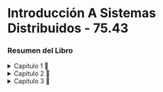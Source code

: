 # Introducción A Sistemas Distribuidos - 75.43

### Resumen del Libro

<details>
 <summary>  Capitulo 1 🍾 </summary> 
 
 </br>

*host* o *end systems*: dispositivos conectados a la red (lapotot, tablet, reloj, etc).

Estos ultimos conectados por una red de *communication links* y *packet switches*.

![image](https://user-images.githubusercontent.com/71232328/160488180-daf2192f-ce6a-45b4-ac0f-9b4b0ba07cc0.png)

Los *links*  transmiten de acuerda a una *transmission rate* medida en bits/segundo.

*Packet*: paquete de informacion a ser enviado a través de la red.

El *packet switch* toma el *packet* que viene de su *comunication link* de entrada y lo redirecciona a uno de salida. Un *packet switch* puede ser un *router* (en *network core*) o un *link-layer switch*(en *acces network*).

El camino recorrido por el *packet* es el *route* o *path*.

#### Analogia

*packets* = camiones.
*comunication links* = rutas.
*packet switches* = intersecciones.

*end systems* accedent a internet a traves de *Internet Service Providers (ISPs)*. Cada *ISP* es en si mismo una red aparte. Los *ISPs* o *lower tier ISPs* estan interconectados por *upper tier ISP* (fibra optica).

Las piezas que componen internet corren protocolos para controlar envio y recepcion de datos. El *Transmission Control Protocol (TCP)* y *Internet Protocol (IP)* son los mas importantes. 

*internet standards* son desarrollados por la *IETF*. Estos documentos son llamados *request for comments (RFCs* y definen los protocolos

El internet tambíen puede ser descripto como una infraestructura que provee servicios a aplicaciones (*distributed applications*). Corren en *end systems*.
Los *end systems* proveen interfaces para *sockets* que especifican como solicitar y enviar informacion a otro *end system*

#### Protocolo

![image](https://user-images.githubusercontent.com/71232328/160490600-228c2304-3668-4ec8-883f-a11a39c9c6a2.png)

</br>

Un protocolo define el formato y orden de los mensajes a intercambiar entre dos o mas entidades en comunicacion, al igual que las acciones a tomar luego de enviar/recibir los mensajes
Ambos que se esten comunicando deben estar utilizando el mismo protocolo


*end systems* son también conocidos como *hosts*. Estos ultimos se dividen en clientes y servidores. La mayoria de los servidores residen en *data centers*

*access network*: la red que conecta fisicamente un *host* al primer *router* en su camino a otro *end system*

El acceso a internet residencial mas comun es por *digital suscriber line (DSL)* (en general lo provee la compañia de telefono, el modem usa la linea telefonica en este caso) y por cable.

![image](https://user-images.githubusercontent.com/71232328/160491855-2dd767ac-9f61-494a-b1af-6c0cfa0d3f2b.png)


</br>

Existen estándares para DSL que definen multiples *transmission rates*.

Por otra parte, los cables de acceso a internet hacen uso del cable del proveedor de television.

</br>

![image](https://user-images.githubusercontent.com/71232328/160492070-cf203c45-c8c1-4129-936f-73eaa410c91a.png)


</br>

requiere modems especiales para cable, en general conectados a la PC por un puertp *ethernet*. En estos casos los *packets* llegan a todos. Los *channel* de subida y bajada son compartidos.


Más veloz que los ultimos dos pero menos común en *fiber to home (FTTH)*.

*LAN (local area network)* es usada para conectar un *end system* al primer *router (edge)*. En general se hace via *ethernet switch*.

![image](https://user-images.githubusercontent.com/71232328/160492621-8adc1fa6-4871-415c-a273-36bc2eca2d63.png)


</br>

Tambien es posbile tener una *wireless LAN* basada en IEEE (*WIFI*)

![image](https://user-images.githubusercontent.com/71232328/160492779-54c7125b-1417-4739-84e9-0909ae515057.png)

*Wide-Area Wirelles acces: 3g and LTE*, mayor alcance que el wifi.

Los bits se propagan a través de un medio físico: par trenzado, coaxial, fibra optica, espectro radial, etc. Puede ser un medio guiado o no. En el primer caso las ondas son guiadas a traves de un medio fisico (cable). En el caso de no ser guiado, las ondas se propagan por la atmosfera y espacio (*wireless LAN*). Un par trenzado conocido es el *Unshielded twisted pair (UTP)*. El cable coaxial puede ser usado como un medio compartido. La fibra optica traslada pulsos de luz, pero los dispositivos opticos son muy costosos. Canales de transmision radial sufren mayor interferencia y tienen tres categorias: distancia corta, locales y largo alcance (kilometros). Canales de transmision satelital transmiten/reciben microondas en bandas de frecuencia determinadas, los satelites pueden ser geoestacionarios u orbitar más cerca de la tierra.

#### Core

*end systems* intercambian mensajes. Estos mensajes se dividen en *packets* para ser enviados. Cada *packet* viaja a través de *communication links* y *packet switches (routers or link-layer switches)*. Se transmite al *rate* del *communication link*. Entonces si el *rate* es R y el largo del *link* es L, el tiempo de transmisión es `L/R segundos`.

Los *packet switches* usan *store-and-forward transmission*. Debe recibir el *packet* entero antes de empezar a transmitirlo.

![image](https://user-images.githubusercontent.com/71232328/160494400-f1327cb7-36ba-471f-8a29-270b3957f523.png)

Por cada *link* que tiene el *packet switch*, va a tener un *output buffer* o *output queue* donde guarda *packets* que está a punto de enviar. Puede ocurrir que llegue un *packet* y deba esperar en el *output buffer* a que termine otro: *queuing delay*. Este delay depende de que tan congestionada esté la red.


![image](https://user-images.githubusercontent.com/71232328/160518735-493aef40-248d-4d2a-9d3c-3bcb698e71a6.png)

Si el *packet* llega y la cola está llena entonces ocurre una *packet loss*. O el que llega es dropeado o uno que ya está en la cola.

¿Cómo determina el *router* a donde enviar el *packet*?

Cada sistema tiene su direccion IP. En el header del *packet* va a figurar la ip de destino. Cada *router* examina esta porcion y se basa en una *forwarding table* para direccionar el *packet*. La tabla está creada en base a un *routing protocol*, por ejemplo el del camino más corto para determinar el próximo *router*.

También puede moverse data de otra manera que no es *packet switching*, sino *circuit switching*. En estos casos el *path* entre *end systems* se encuentra reservado por el tiempo que dure la comunicación, no ocurre esto en el caso previamente visto. Cuando dos *host* se quieren comunicar se establece una *end-to-end connection*, reservando el circuito que los une. Limita la cantidad de conexiones en simultaneo que se pueden tener.

En el caso de *packet switching* no se garantiza la llegada a destino del mismo, si que se dará el mayor esfuerzo.

Un circuito es implementado con una *frequency-division multiplexing (FDM)* o con una *time-division multiplexing (TDM)*. En la primera se le dedica una frecuencia a cada conexion. En el caso de *TDM* se le otorga a cada conexion una cantidad fija de tiempo.

![image](https://user-images.githubusercontent.com/71232328/160519904-75316e99-12f6-4652-b128-7928d8b5e7ab.png)

Circuitos dedicados tienen periodos silenciosos en los que se desperdician.

*Packet switching* es superior en eficiencia. Mientras que *circuit switching* reserva en el *link* desconociendo la demanda (desperdiciando espacio), *packet switching* reserva el *link* en base a la demanda.


Para conectar *ISPs* se hace una red de redes. El *access ISP* es *customer*, mientras que el *global transit ISP* es un proveedor.
Cada *access ISP* paga al *regional ISP* al que se conecta, quien a su vez paga al *tier-1 ISP* al cual se conecta. Este ultimo no paga a nadie ya que no se conecta a nadie.

Admemás en la red hay *PoP* (grupo de *routers* en la red del proveedor donde *customer ISPs* se pueden conectar a un *provider ISP*.
Para reducir costos, *customer ISPs* que sean vecinos pueden unirse (*peer*) siendo beneficioso para ambos. También existen *Internet Exchange Points (IXP)* donde multiples *ISPs* pueden unirse (*peer*).
Finalmente tenemos en la ultima capa los *content-provider netwroks*, por ejemplo google.

![image](https://user-images.githubusercontent.com/71232328/160521215-521f2157-3565-4bee-88c0-ef64db322dae.png)



*processing delay*: tiempo requerido para examinar el *packet* y ver a qué *link* dirigirlo.

*queuing delay*: tiempo que espera en la cola a ser transferido **(???????????? no era cuando recibia)**. Depende de la congestion.

*transmission delay*: `L/R`, siendo L el largo del *packet* y R la tasa de transimsion. Tiempo requerido en transmitir todos los bits por el *link*. No tiene nada que ver con la distancia entre *routers*.

*propagation delay*: una vez en el *link*, los bits deben llegar al proximo router. Depende de la distancia entre *routers* y el material. `d/s` siendo d la distancia y s la velocidad de propagación del *link*.

![image](https://user-images.githubusercontent.com/71232328/160522042-38efadca-e33d-4f32-99be-823be10f9dcd.png)

Sumados generan un *total nodal delay*

Si R es la tasa de transmision en bits/sec, **a** es la tasa de arribo de *packets*, L el largo de los packets entonces la tasa de arribo de bits es `L * a`. `L*a/R` es la intensidad del tráfico. Si `L*a/R > 1` entonces aumentará el *queuing delay*

![image](https://user-images.githubusercontent.com/71232328/160522582-09cc2afa-dc2b-4597-b1cd-4fff2c8ff5c5.png)

Una cola tiene capacidad finita. Si una *packet* llega a un *router* con la cola llena, va a ser un *drop*. En resumen, ese *packet* se pierde.

El delay entre *end systems* con N-1 *routers* entre ellos es `dend-end = N(dproc+dtrans+dprop+dqueuing)`.

*end-to-end throughput*: el instantaneo es la tasa en bits/sec a la que un host recibe un mensaje. Si envio de servidor a cliente: si la tasa de recepcion es más rapida que la de transmision entonces no va a poder transmitirlos igual de rápido que los recibe. En este caso Rc<Rs y el *end-to-end throughput* es Rc. Idealmente Rc>Rs y el *end-to-end throughput* es Rs.

![image](https://user-images.githubusercontent.com/71232328/160523899-188591c9-c409-4030-8e76-1d3522770391.png)

### Protocol Layering

cada protocolo se corresponde con una capa.

Protocolos de la capa de aplicacion siempre estan implementadas en software. La capa fisica y de linkeo son las encargadas de manejar la comunicacion en un link (en general Ethernet o WIFI asociadas con un *link*). La cpa de red es un mix entre fisica y hardware

![image](https://user-images.githubusercontent.com/71232328/160524387-999652a6-db64-4d99-9ed4-cc0fc7e4193f.png)

#### Capa de aplicaciones

donde residen las aplicaciones de red y sus protocolos como HTTP, SMTP, FTP, DNS. Se distribuye sobre muchos *end systems*. La aplicacion en uno intercambiendo *packets* con la aplicación en otro *host* siguiendo un protocolo. En esta capa la data son mensajes.

#### Capa de transporte

transporta los mensajes de la capa de aplicacion entre *end points*. Protocolos: TCP y UDP

#### Capa de red

Mueve los *packets* de la capa de red llamados *datagrams* de un *host* a otro. Protocolo IP, que define los campos en el *datagram*. También hay *routing protocols* para determinar las rutas que toman los *datagrams*.

#### Capa de linkeo

Para mover un *packet* entre un nodo y tro (*host* o *router*), la capa de red acude a la capa de linkeo. Aquí se pasa el *datagram* a la capa de linkeo, que lo lleva al proximo nodo, donde vuelve a la capa de red. Como ejemplo son Ethernet, Wifi. Un *datagram* puede ser manejado por distintos protocolos en la capa de linkeo.

#### Capa de física

Su trabajo es mover bits entre un nodo y el siguiente. Los protocolos dependen del medio (fibra, par trenzado, etc). Ethernet tiene varias protocolos en esta capa: una para par trenzado, otro para coaxial, fibnra, etc.

![image](https://user-images.githubusercontent.com/71232328/160525485-3d8082b6-c118-4180-8700-5750eb3e8fae.png)

Notar que routers y switches de la capa de linkeo no implementan todas las capas. En cada capa un *packet* tiene dos campos: *header* y *payload*. El ultimo es un *packet* de la capa anterior y *header* sirve para que la capa actual actue. A esto se llama encapsulacion.

### OSI

Otra forma de ver los protocolos distinta al *stack*.

![image](https://user-images.githubusercontent.com/71232328/160525375-169cb37b-6664-40fa-9a2a-4b125961864e.png)

Malware (?)



</details>


<details>
 
<summary> Capitulo 2 🍾</summary>
 
</br>
 
Al desarrollar una aplicación, hay que escribir software de tal manera que pueda correr en multiples sistemas (no es necesario en *routers* o *link-layer switches*, estos no funcionan en la capa de aplicación). La arquitectura de la aplicación está diseñada por el desarrollador, a diferencia de la arquitectura de la red. Esta puede ser cliente-servidor o *peer-to-peer*.

En la arquitectura cliente-servidor , siempre hay un *host* llamado servidor que recibe peticiones de otros *host* llamados clientes. En esta arquitectura los clientes no se comunican directamente entre si. El servidor tiene una dirección IP fija. Para aplicaciones con muchos clientes, se tiene un *data center* con varios *host* creando un servidor virtual grande.
 
En la arquitectura P2P no hay servidores dedicados, se basa en la comunicacion entre usuarios (ej: Torrent). Esta arquitectura es auto escalable.
 
### Comunicacion
 
Los que se comunican no son los programas, sino los procesos en diferentes (o el mismo) *end systes*. Lo hacen mediante mensajes. En general en una comunicacion, uno es el cliente y el otro el servidor. El que inicia la conexion es el cliente, el que espera a ser conectado, el servidor. Los mensajes se envian y reciben a través de una interfaz de software llamada *socket*. El *socket* es la interfaz entre la capa de aplicacion y la de transporte. También llamada *application programming interface (API)* entre la aplicacion y la red.
 
Para identificar al proceso que recibe mensajes debe tenerse la direccion del host (IP) y un algo que identifique al proceso receptor en el host de destino. Al host lo define la dirección IP (32 bits). Para identificar al proceso, su utiliza el número de puerto.
 
La aplicacion envia mensajes por el socket, la capa de transporte debe llevarlos al socket de destino. Un protocolo de la capa de transporte puede ofrecer varios servicios:

* *Reliable Data Transfer*: asegura que no habrá pérdida de paquetes. Si no lo asegura, esto puede ser tolerable para ciertas aplicaciones (*loss-tolerant applications*) pero no para otras como son las aplicaciones multimedia
* *Throughput*: asegura una tasa mínima de **r** bits/sec. Las aplicaciones que requieren una tasa especifica son *bandwidth-sensitive applications*. Las que no so *elastic applications*.
* *Timing*: un tiempo máximo de arribo del paquete desde que sale hasta que llega al socket receptor (delay).
* *Security*: puede proveer mas de un servicio de seguridad. Puede encriptar los datos al salir y desencriptarlos al llegar.
 
### Servicios de transporte provistos por internet
 
Las redes TCP/IP tienen 2 protocolos de transporte: UDP y TCP.
 
Servicios de TCP:

* *Connection-oriented servide*: cliente y servidor intercambian informacion antes de que empiezen a fluir los mensajes de la aplicacion (*handshake*). Luego de esto se dice que existe la conexion TCP. Pueden enviarse mensajes al mismo tiempo. Una vez finalizada, debe destruirse la conexion.
* *Reliable data transfer*: se va a enviar toda la data sin errores y en orden.
* *congestion-control mechanism*
 
*TCP-enhanced-with-SSL (Secure Sockets Layer)* agrega seguridad (encripta, autenticacion de *end point*, etc).
 
Servicios de UDP:
 
* *connectionless*: no hay *handshake*
* *unreliable data transfer*: no garantiza que llege el mensaje. Pueden llegar en desorden
* No tiene mecanismo de control de congestion
* El lado que envia, puede hacerlo al *rate* que quiera.
 
En ambos casos, no se proveen servicios para *throughput* y *timing*.
 
### Protocolos de capa de aplicación
 
Definen como los procesos de aplicaciones se envian mensajes entre ellas:
* tipo (request o respuesta)
* Sintaxis (campos)
* Semantica (qué contienen los campos)
* Reglas para cuándo enviar y recibir mensajes

## Web y HTTP
 
*HyperText Transfer Protocol (HTTP)* se implementa en el cliente y en el servidor. Web browsers implementan el lado del cliente y Web Servers el lado del servidor. HTTP usa TCP como protocolo de transporte.
 
![image](https://user-images.githubusercontent.com/71232328/160632290-47bcc71e-05ac-40d4-b088-564287af5e29.png)

El servidor no guarda informacion del cliente, por lo que se dice que HTTP es *stateless protocol*.
 
### Tipos de conexiones
 
Cuando hay interacciones cliente-servidor debe definirse si las request/respuesta van en la misma conexion TCP (*persistent connections*) o en distintas (*non-persistent connections*). Por default HTTP usa *persistent connections*. En *non-persistent connections* puede ocurrir cierto paralelismo.

*Round-trip-time (RTT)*: tiempo que le toma a un paquete viajar desde el cliente al servidor y volver. Incluye delay de propagacion, delay de cola y de procesamiento.
 
![image](https://user-images.githubusercontent.com/71232328/160634079-c4d20bf4-45b9-46e4-9f0a-c5f635d36eb8.png)
 
Se observa que cada conexion tiene un delay de 2 RTT, gran contra en *non-persistent connections*.
 
## Formato del mensjae HTTP
 
Hay dos tipos de mensaje: request y respuesta
 
* Request: primer linea es la *request line*, tiene 3 campos: metodo (GET, POST, HEAD, PUT, DELETE), URL y version de HTTP. Las lineas que siguen son *header lines*. La de Host especifica el host donde reside el objeto, en connection va el tipo de conexion, en *user-agent* va el browser y en *accept-language* va el lenguaje que prefiere el usuario (varios headers mas como este)
 
 ![image](https://user-images.githubusercontent.com/71232328/160635494-45571e96-5f4a-4a81-9fa3-ad910fec6afd.png)

El campo *entity* va lleno cuando se usa el método POST enviando info. También puede ir en la URL con un método GET. El HEAD se utiliza para debugging. PUT es para subir objetos a servidores web
 
* Respuesta: tiene una *status line* (3 campos: version del protocolo, codigo de status y el mensaje de status), seis *header lines* y un *entity body* (contiene lo que se pidió en el request). Las *header lines*: *date* tiene hora y dia en que el servidor envia data, *Server* indica que servidor generó el mensaje, *Last modified* indica el momento de creacion o última modificacion del objeto, *Content-Lenght* indica el largo del *body* y *Content-type* el tipo del body (HTML por ej). El status code puede ser varios: 200 es OK, 301 es que el objecto fue removido, 400 es bad request, 404 no encontrado, etc. Visitar https://http.cat/.
 
 ![image](https://user-images.githubusercontent.com/71232328/160636893-f80a5076-f769-44e2-9875-012d6659b7b6.png)
 
 ### Interacción Usuario-Servidor
 
##### Cookies
 
HTTP es *sateless* pero usa cookies para trackear a los usuarios. Esta tecnologia tiene 4 componentes:
 
* Cookie Header line en respuesta de HTTP (Set-Cookie: <identificador>)
* Cookie Header line en request de HTTP (Cookie: <identificador>)
* archivo cookie guardado en el *end system* y manejado por el browser
* base de datos en la pagina de internet.
 
 ![image](https://user-images.githubusercontent.com/71232328/160638156-1558a839-3a47-47ca-92df-29930aaef2c7.png)

 
 ##### Web Caching
 
 El cache de la web (*proxy server*) guarda copias de objetos recientemente *requested*. Antes de establecer TCP con servidor, se establece con el *Web Cache* y se ve si tiene el objeto deseado. si lo tiene, se envia en una respuesta HTTP. Sino, la *Web Cache* establece una conexion TCP con el servidor, envia una request y al recibir una respuesta la envia al usuario, previamente almacenando una copia.

![image](https://user-images.githubusercontent.com/71232328/160639015-5b6e00be-4d9d-43b2-88e4-59e4e807aeec.png)
 
 El *Web cache* hace la conexion más rapida y reduce el trafico hacia el servidor. *Content Distribution Networks (CDNs)*. Una compañia CDN instala caches a lo largo de todo internet.
Aparece un problema, el objecto en la cache puede estar desactualizado. Aparece el GET condicional, que agrega campo *If-Modified-Since*. El cache envia al server un request con este campo, indicando al servidor que envie un nuevo objecto si la fecha en que fue modificado es distinta a la del request de la cache (304 not modified status code)
 
 ![image](https://user-images.githubusercontent.com/71232328/160639460-651fe762-7f7a-4664-93d1-b25894394221.png)

## Mail en Internet
 
3 componentes:
* *User agents*: permite a los usuarios leer, responder, enviar, guardar y escribir mensajes (Outlook)
* *mail servers*: Aqui se envian los mensajes, donde son colocados en una cola de salida. Cuando un usuario quiere leer, el agente lo recupera de este servidor. Aqui estan las *mailbox*.
* *Simple Mail Transfer Protocol (SMTP)*
 
![image](https://user-images.githubusercontent.com/71232328/160641013-5ab15568-4fc0-4502-be9c-1893ca8a87f6.png)

 Si un servidor no puede enviar un mensaje, lo guarda en una cola de mensajes y lo intenta un tiempo despues.
 
SMTP es el principal protocolo de la capa de aplicaciones para mails. Usa *reliable data transfer* de TCP. Tiene un lado cliente (envia) y otro servidor(mail server). Ambos lados residen en todos los *mail servers*. SMTP restringe a ASCII de  7 bits.

![image](https://user-images.githubusercontent.com/71232328/160644403-b1b54b24-6979-48d4-816b-91c74f01f175.png)

SMTP tiene *handshake* donde se indica las direcciones de email de ambos.
Comandos del cliente: HELO, MAIL FROM, RCPT TO, DATA, QUIT, CRLF.CRLF (linea vacia). *telnet* sirve para establecer conexion TCP entre localhost y *mail server*.
 
En comparación, HTTP es un *pull protocol*, alguien sube data a la web para que varios *pulleen* del server cuando quieran. Por el contrario, SMTP es mas bién *push protocol*, donde el que envia el mensaje lo *pushea* al *mail server* del receptor. Otra es que SMTP restringe a ASCIIs de 7 bits, HTTP no. HTTP encapsula cada objeto en su mensaje de respuesta, SMTP envia todos en un mensaje.

En el header de SMTP van a aparecer: FROM, TO, SUBJECT. SMTP es un *push protocol*, entonces cómo obtiene el receptor sus mails del servidor? hay varios protocolos para esto: *Post Office Protocol version 3(POP3)*, *Internet Mail Acces Protocol (IMAP)* y HTTP:

* POP3: una vez establecida la conexion TCP tiene 3 fases. En *authorization*, envia contraseña y usuario (user <uuario> pass <contraseña>). En *transaction*, recupera el mensaje y otros comandos (list, retr, dele, quit). En *update*, termina la sesión POP3 y el servidor elimina los mails marcados para este fin. Posibles respuestas del servidor a todos los comandos: OK, ERR. POP3 no guarda información entre sesiones.
* IMAP: POP3 no permite al usuario crear carpetas remotas y asignarle mensajes. IMAP asocia cada mensaje con una carpeta (INBOX cuando llega el mensaje, luego puede moverse a otra). IMAP mantiene informacion del usaurio entre sesiones. También permite obtener porciones de mensajes (solo el header por ej).
* HTTP: Hotmail, donde el *user agent* es un web browser. Se usa para enviar y recibir a los servidores un mensaje HTTP.
 
## DNS: Directory Service
 
Para identificar un *host* se usan *hostnames*, pero estos nombres no permiten conocer su locacion en el internet. Entonces se los identifica con las direcciones IP (4 bytes), separados por "." donde cada byte en decimal va de 0 a 255. Es jerárquica. El DNS traduce de *hostname* a IP. DNS es una base de datos distribuida implementada en una jerarquoia de servidores DNS y un protocolo de la capa de aplicacion que permite a los *hosts* realizar consultas a la base de datos. DNS corre sobre UDP.DNS es usada por otro protocolos como HTTP y SMTP. La maquina del usuario hace de cliente. Luego de obtener la IP, el browser inicia la conexion TCP. DNS agrega delay.
Servicios que provee DNS:
 
* *Host aliasing*: mas de un nombre o alias. El mas completo es el canonico
* *mail server aliasing*: por ej yahoo.com
* *load distribution*: permite asociar varias IPs a un nombre canónico para distribuir la carga en varios servidores que repliquen lo mismo

No conviene un servidor DNS centralizado:
 * Falla y se cae todo
 * Volumen de tráfico
 * Distancia al servidor centralizado
 * Mantenimiento, actualizando constantemente para un host nuevo
 
Entonces se usa una base de datos descentralizada y jerárquica:
 * servidores DNS raiz: dan IP de los TLD DNS servers
 * *top-level domain (TLD) DNS servers*: devuelven IP de los *authorative DNS servers*
 * *authoritative DNS servers*: mapea el nombre de los hosts a su IP.
 
![image](https://user-images.githubusercontent.com/71232328/160653358-023c279d-bd3f-4376-8e43-265c05137b90.png)

 El cliente contacta a un servidor raiz, que devuelve direcciones IP para serividores TLD con cierto dominio (com). El cliente luego contacta uno de estos, que devuelve direccion IP de un servidor *authorative* para cierta direccion (amazon.com). finalmente el cliente contacta un servidor *authorative* de la pagina (amazon.com) que devuelve la IP del host requerido (www. amazon. com). 
 
 Además, cada ISP tien un servidor DNS local. Actúa como un proxy y forwardea la consulta a un servidor raiz.
 
 ![image](https://user-images.githubusercontent.com/71232328/160654734-f7f1413a-8d7a-4f8e-bed7-735d4c79a665.png)

 Las *querys* son recursivas e iterativas. Recursivas por piden que se obtenga el mapeo en su nombre, iterativas porque responden inmediatamente. *querys* de DNS pueden ser recursivas o iterativas.
 
 ![image](https://user-images.githubusercontent.com/71232328/160655196-18c555d5-a09d-4e82-8355-98b000ddccc0.png)

 
 #### DNS Caching
 
 Para mejorar el delay del sistema DNS y disminuir los mensajes DNS. Se *cachea* el par *hostname*/IP. Esta tarea la realiza el servidor local DNS
 
 #### Mensjaes DNS
 
 Los servidores DNS almacenan *resource records (RRs)*. Cada respuesta DNS lleva uno o mas de estos: (Name, Value, Type, TTL).
 
 * TTL: *time to live*, cuando borrarlo de la cache.
 * Tipo: si es A, name es hostname y value es IP. Si es NS, name es domain y value es hostname de *authorative DNS server*. Si es CNAME, value es el *hostname* canonico y name el alias. Si es MX, vale es nombre canonico del servidor de mail con alias en name
 
 Formato del mensaje:
 
 ![image](https://user-images.githubusercontent.com/71232328/160656495-d382134f-d730-4af3-bb31-9714f60c48a8.png)

 * Primeros 12 bytes son el header
 * Question: información acerca de la *query* realizada. name, type.
 * Answer: contiene RRs. Cada uno con Type, value y TTL
 * Authority Section: tiene RRs de *authorative servers*
 * Additional section: otros RRs que sirven de ayuda
 
 #### Poner RRs en una base de datos
 
 Se registra el dominio en una empresa *registrar* que lo pone en la base de datos DNS. Se registran en los TLD un tipo NS y otra A. Suponiendo se pasan 2 hostnames y dos IPs. También podria ser MX para un mail.
 
 ## Peer-to-Peer File Distribution
 
 
 ![image](https://user-images.githubusercontent.com/71232328/160658320-70011a61-7c83-45cd-8deb-a4f5fca36604.png)
 
 Cada *peer* puede redistribuir una parte de un archivo grande. El tiempo de distribuicion es el tiempo que le lleva al archivo llegar a todos. En una cliente servidor va a ser el que le lleve al cliente con la menor tasa de descarga o lo que le lleve al servidor si tiene menor tasa de envio. Sube linealmente con la cantidad de clientes. En P2P, es mas complicado de calcular. Primero el servidor debe enviar aunque sea 1 vez todos los bits del archivo. La tasa de subida es la del servidor mas la de los peers

 ![image](https://user-images.githubusercontent.com/71232328/160659048-1ec3206f-f611-43bf-80c5-f773ce7d8b6c.png)

 #### BitTorrent
 
 Todos los *peers* participando de la distribucion de un archivo son el *torrent*. El tamaño estandar de las porciones a distribuir es 256kb. Una vez que un *peer* obtiene todo el archivo puede irse o quedarse en el torrent ayudando a la subida del archivo
 
 ![image](https://user-images.githubusercontent.com/71232328/160659398-eb886069-994b-4a1b-a4b7-151d62fc72b6.png)
Cada torrent tiene un nodo llamado *tracker*. Cuando un *peer* se suma al *torrent*, se registra con el *tracker*, informando periodicamente si sigue en el torrent o no. Al sumarse a un torrent, se le envian los IPs de los *peers* (no todos) al recien llegado. Se intentan generar conexiones TCP con todos. De estos *peers* es de quien se obtienen las porciones del archivo. Primero va a pedir de los que no tiene, los que menos se repitan entre los vecinos (*rarest first*). Para enviar porciones de archivo, se prioriza a los que esten suministrando data a la tasa más alta. Se elige a los 4 *peers* (*Unchoked*) que mas rapido esten suministrando data y se les envia. Esto se calcula cada 10 segundos. Además cada 30 segundos se elige un *peer* al azar (*optmistically unchoked*).
 
 Otra aplicacion de P2P es *Distributed Hash Table (DHT)*. Es una base de datos distribuida entre los *peers*
 
 ## Streaming de video y distribucion de contenido
 
 Cuanto más alto el bitrate, mejor la calidad del video. 4K precisa aprox 10Mbps. Se crean varias compresiones y se envian a distintas tasas. El usuario elige cual ver en base a su ancho de banda.
 
 En HTTP streaming el video se guarda en un servidor HTTP. En el lado del cliente, una vez que se pasa un umbral en el buffer de recepcion se empieza a reproducir el video. La contra es que todos los clientes reciben los mismo auqnue tengan distinto ancho de banda. Surge el *Dynamic Adaptive Streamig over HTTP (DASH)*, el video se *encodea* en distintas versiones cada una con un bitrate distinto (distinta calidad. El cliente solicita porciones del video dinamicamente (cuando el ancho de banda es alto solicita mejor calidad y viceversa). Cada version del video se guarda en el server HTTP con una URL distinta. En el server HTTP hay un *manifest file* con las URL a estas versiones.
 
 #### Content Distribution Network (CDN)
 
 Casi todas las plataformas de streaming usan CDN. Servidores repartidos geograficamente que almacenan copias multimedia. CDN puede ser privado (Google) o *third-party*.
 Politicas de ubicacion:
 * *Enter Deep*: colocar servidores en access ISPs. Se está mas cerca de los *end systems*. Muy distribuido, mas dificil de mantener.
 * *Bring Home*: servidores en menos lugares (por ej IXPs). Mas fácil de mantener a expensas de un mayor delay
 
 Cuando se hace una request de un video, CDN la intercepta y determina el servidor CDN más conveniente y redirecciona la request. La intersepcion se logra haciendo uso de la DNS. 
 
 ![image](https://user-images.githubusercontent.com/71232328/160663016-832a77c1-3f8f-4cd8-8cce-34fc2fed32a7.png)
 
 Como determinar el cluster de CDN más conveniente? *cluster selection strategy*:
 
 * Más cercano geograficamente
 * *real time measurements*: toman medidas del delay para determinar el más cercano en cuanto a tiempo y no distancia

 También es posible el caso de P2P streaming, muy similar a lo comentado en la seccion de P2P
 
 ## Socket Programming
 
 2 tipos de aplicaciones de red: una opera bajo un especifico protocolo estandar (RFC) y otro que no, donde el porotocolo de la capa de aplicacion es determinado por el equipo de desarrollo. Debe definirse si usar TCP o UDP.
 
 
 En UDP, el paquete tiene direccion de destino (IP). Tambien se debe indiar el puerto para identificar al proceso en el host de destino.
 
 ![image](https://user-images.githubusercontent.com/71232328/160672250-bfa8c588-2b0e-46c9-be6c-68705ab7af78.png)

### Aplicacion UDP
 
Del lado del cliente
 
```python
# traigo el modulo socket
from socket import * 
 
# defino nombre de host (IP o hostname) y puerto 
serverName = ’hostname’
serverPort = 12000
 
# Crea socket
# AF_INET : IPv4, SOCK_DGRAM: UDP
clientSocket = socket(AF_INET, SOCK_DGRAM)
 
# Mensaje a enviar, capturo lo que tipee el usuario
message = raw_input(’Input lowercase sentence:’)
 
# Envio el mensaje, previamente transformandolo de string a byte
clientSocket.sendto(message.encode(),(serverName, serverPort))
 
# Recibo respuesta del servidor
modifiedMessage, serverAddress = clientSocket.recvfrom(2048)

print(modifiedMessage.decode())
 
# Cierro el socket
clientSocket.close()
 
```
 
Del lado del Servidor

```python
 
from socket import *

serverPort = 12000

serverSocket = socket(AF_INET, SOCK_DGRAM)

# Asigna el puerto al socket
serverSocket.bind((’’, serverPort))
 
print(”The server is ready to receive”)
while True:
 # Recibo del  cliente
 message, clientAddress = serverSocket.recvfrom(2048)
 # Convierte mensaje a string, pasa a uppercase
 modifiedMessage = message.decode().upper()
 # Envia el string encodeandolo previamente
 serverSocket.sendto(modifiedMessage.encode(), clientAddress)

```
 
### Aplicacion TCP
 
A diferencia de UDP, una vez establecida la conexion, no hace falta aclarar la direccion IP de destino en cada paquete.
 
 ![image](https://user-images.githubusercontent.com/71232328/160673843-36d457db-5f88-4bb7-9399-0b66e88f0e80.png)

Lado del cliente


```python

 from socket import *
serverName = ’servername’
serverPort = 12000

# SOCK_STREAM: TCP
clientSocket = socket(AF_INET, SOCK_STREAM)

# Establece conexion TCP. El handshake ocurre aca
clientSocket.connect((serverName, serverPort))
sentence = raw_input(’Input lowercase sentence:’)

# Notar no se aclara la dirección IP destino
clientSocket.send(sentence.encode())
modifiedSentence = clientSocket.recv(1024)
print(’From Server: ’, modifiedSentence.decode())

# Genera un mensaje TCP al TCP en el servidor
clientSocket.close()


```

![image](https://user-images.githubusercontent.com/71232328/160674039-75f416c6-83ae-47bb-a07b-f5cad85da805.png)


Del lado del servidor


```python

from socket import *
serverPort = 12000
serverSocket = socket(AF_INET, SOCK_STREAM)

# Es el socket de bienvenida
serverSocket.bind((’’, serverPort))

# Esperamos a que un socket cliente "toque la puerta".
 
serverSocket.listen(1)
print(’The server is ready to receive’)
while True:
 
 # Cuando un cliente "toca la puerta" se invoca accept(), que crea un nuevo
 # socket en el servidor dedicado a ese cliente en particular
 connectionSocket, addr = serverSocket.accept()
 sentence = connectionSocket.recv(1024).decode()
 capitalizedSentence = sentence.upper()
 connectionSocket.send(capitalizedSentence.encode())
 
 # Cerramos el socket dedicado al cliente, pero el de bienvenida
 # sigue abierto, por lo que pueden conectarse nuevos clientes
 connectionSocket.close()

```

 
</details>

<details>
 
 <summary> Capitulo 3 🍾 </summary> </br>
 
Capa de transporte reside entre la de aplicación y la de red. Se encarga de proveer servicios de comunicacion a los procesos de aplicación corriendo en diferentes *hosts*.

En su relacion con la capa de red, se encarga de la comunicacion entre dos procesos de la capa de aplicacion corriendo en dos *end systems* distintos.

## Introducción y servicios de la capa de transporte

La capa de transporte provee **comunicacion lógica** entre dos procesos corriendo en dos *hosts*. Lógica porque hace parecer que los procesos estuvieran directamente conectados. Los procesos usan esta comunicacion lógica para enviarse mensajes abstrayendose de la infraestructura física. Los protocolos de la capa de transporte no se implementan en routers, sí en los *end systems*. Previo a mandar el mensaje, lo convierte en **segmentos**. Le pasa el segmento a la capa de red, donde se lo encapsula en un **datagram** y se lo envia. Los routers actúan sobre el datagram (capa de red). Al llegar, la capa de red extrae el datagram y le pasa el segmento a la capa de transporte que lo procesa y pone a disposicion de la aplicacion.

![image](https://user-images.githubusercontent.com/71232328/161090147-dbfe765a-6197-4dce-b937-8b731d91f789.png)

### Relacion capa de transporte y de red 

Los protocolos de transporte mueven mensajes de la capa de aplicacion a la de red, dentro del *end system*, pero desconocen como se moverá dentro de la red.
Un protocolo de transporte podría ofrecer *reliable data transfer* a una aplicacion, a pesar de que el protocolo de red por debajo no lo haga. De la misma manera podría encriptar el mensaje. No ocurre esto con el ancho de banda, donde el protocolo de transporte se ve atado a lo que ocurra en la capa de red.

### Capa de transporte en el Internet

Dos protocolos en la capa de transporte: UDP (*User Datagram Protocol*) y TCP (*Transmission Control Protocol*). El primero es *unreliable* y *connectionless*. El segundo lo contrario, *reliable* y *connection-oriented*.

**Paquete de la capa de transporte = segmento** (en el caso de UDP a veces puede ser datagram, ojo que también se usa para la capa de red).

El protocolo de la capa de red de internet es IP (*Internet Protocol*), provee comunicación logica entre *hosts*. El servicio es del *mejor esfuerzo* (no garantiza, entonces *unreliable*). Cada *host* tiene una **dirección IP**.
UDP y TCP extienden el servicio de comunicacion del IP entre dos *end systems* a dos procesos. Esto se denomina **transport-layer multiplexing** y **demultiplexin**. Además proveen chequeos de integridad/errores en segmentos (estos son los únicos servicios que provee UDP). TCP provee además **reliable data transfer**, **congestion control**.

## Multiplexing y demultiplexing

Esto es extender el servicio de entrega *host-to-host* provisto por la capa de red a *process-to-process*.

En el destino, la capa de transporte recibe segmentos de la capa de red. Luego se encarga de enviarselos al proceso de aplicación correcto en el *host*. Un proceso puede tener uno o m+as **sockets**. La capa de transporte lleva la data al *socket*. La capa de transporte examina unos campos en el segmento para determinar el socket que los debe recibir y los direcciona, esto es llamado **demultiplexing**. El trabajo de tomar información de los sockets en el *host*, encapsularlos con *headers* y pasar los segmentos a la capa de red es **multiplexing**.

![image](https://user-images.githubusercontent.com/71232328/161094339-ef766436-0a18-43b1-8fcd-05fd9bf3b6e6.png)

Para el **multiplexing** se requiere:
* Sockets tengan id
* Segmentos tengan campos que permitan identificar sockets: **puerto de origen**, **puerto de destino** de 16 bits cada uno. Los puerto de 0 a 1023 son llamados **well-known** y están restringidos para uso de HTTP (puerto 80) y FTP (puerto 21).

![image](https://user-images.githubusercontent.com/71232328/161095780-f0c3458a-16b4-4443-bd7d-d3796d16d062.png)

Con estos datos, queda claro como funciona el **demultiplexing** también, lee campo de puerto de destino y envia el segmento al socket destino.



### Connectionless Multiplexing and Demultiplexing (UDP)

Al crear un socket, la capa de transporte le asigna un numero de puerto. Con *bind*, se puede asociar un puerto especifico al socket. Del lado del servidor se define este puerto, del lado del cliente en general se deja que lo asigne la capa  de transporte. Se incluye tanto el destino como origen para permitir la comunicacion tanto cliente-a-servidor como servidor-a-cliente. Socket UDP queda definido por una tupla conteniendo IP de destino y puerto de destino. Dos segmentos con distinta fuente pero igual destino, van al mismo socket.

![image](https://user-images.githubusercontent.com/71232328/161099040-9baf2991-398e-49f5-a265-b9495e70d233.png)

### Connection-Oriented Multiplexing and Demultiplexing (TCP)

Un socket TCP queda definido por una cuatro-tupla: IP fuente, puerto fuente, IP destino, puerto destino. Dos segmentos con distinta fuente o puerto irán a sockets distintos. EL servidor debe poder soportar múltiples conexiones TCP en simultáneo. Se usan los 4 campos para el **demultiplex**

![image](https://user-images.githubusercontent.com/71232328/161098966-de01e1ae-2fba-4ddf-a563-0aa0c34dd255.png)

### Servidores Web y TCP

Cuando se corre un servidor en un puerto, todos los segmentos que lleguen tendrán el mismo puerto de destino. Los diferencia por la dirección IP. Actualmente los servidores tienen un proceso que lanza hilos por cada conexion.

## Connectionless Transport: UDP

Al elegir UDP, la aplicación prácticamente se está comunicando directamente con IP. UDP toma los mensajes de la aplicacion, les agrega puerto fuente y destino, otros dos campos y lo pasa a la capa de red. En destino, UDP usa el puerto destino para enviarlo al proceso de aplicación. No hay *handshake*, por eso *connectionless*. DNS usa UDP.

Por qué usar UDP y no TCP?

* Más control desde el nivel de aplicación acerca de que data se envía y cuando: esto porque UDP encapsula la data en un segmento y la pasa inmediatamente. TCP tiene control de congestion, reenvia segmento hasta que el receptor confirme que llegó
* No se establece conexión: no tiene delay en esta etapa, TCP tiene por el *three-way-handshake*. Es por esto que DNS corre en UDP, sino sería más lento. QUIC es un protocolo que usa UDP y le agrega *reliability* en un protocolo de la capa de aplicacion
* No mantiene un estado de conexion: TCP lo hace, lo que incluye buffers en ambos *end systems* además de parametros de control de congestion y parámetros para confirmar recepcion. UDP no hace nada, destinando menos recursos.
* El header es chico: en UDP son 8 bytes de overhead, en TCP 20 bytes.

Para tener *realible data transfer* con UDP, hay que construirlo sobre la aplicación.

### estructura del segmendto UDP

El header tiene 4 campos, cada uno de 2 bytes: los puertos, un largo (header + data) y *checksum*, usado por el *host* que recibe para ver si hubo errores en el segmento.

### Cheksum de UDP

Para detección de errores, para ver si los bits se vieron alterados por ruido por ejemplo. Esto lo hace haciendo el complemento  de la suma de los todos los *1* en todas las palabras de 16 bits. Al recibir, el *host* suma todas las palabras al cheksum, si no hubo errores el resultado será todos *1*, si aparece un *0*, hubo errores introducidos en el paquete. Este sistema es un ejemplo del principio **end-end**. OJO! UDP detecta el error, pero no hace nada para recuperar la información corrompida.

## Principios de *Realible Data Transfer*

Esto quiere decir que ningún bit será corrompido o perdido, además serán enviados en el orden correcto. Esto es responsabilidad del protocolo de *reliable data transfer*. Esto es dificil porque la capa por debajo del protocolo puede no ser *realiable*.

<p float="left" align="middle">
  <img src="https://user-images.githubusercontent.com/71232328/161105952-7214bdff-3947-4e38-beae-4e64a60511a2.png" width="400" />
  <img src="https://user-images.githubusercontent.com/71232328/161106055-34ea2161-95cd-4ea7-88ce-47345d0ddef8.png" width="400" /> 
</p>
</br>

Asumimos que los paquetes llegarán en el orden enviado, pero podrán perderse. Consideramos la transferencia en un solo sentido (**unidireccional**). 

### Construyendo un protocolo de transferencia de datos confiable

#### Reliable Data Transfer sobre un canal confiable

**FSM = Finite State Machine**

Se acepta data desde la capa de arriba (*rdt_send(data)*), se crea un paquete y se envia al canal (*udt_send(packet)*).

Del lado que recibe, *rdt* recibe un paquete del canal de abajo via *rdt_rcv(packet)*, saca la data del paquete y pasa la data a la capa de arriba.

![image](https://user-images.githubusercontent.com/71232328/161107383-3cde56f4-3897-451e-a530-df5566c950e2.png)

No hay diferencia entre una unidad de datos y un paquete. Como el canal es confiable, el receptor no debe dar ningún feedback al que envía. Además puede recibir data a la velocidad que envia la fuente.

#### Reliable Data Transfer sobre un canal con errores de bits

bits en un paquete pueden ser corrompidos. El que recibe usa un protocolo de mensajes: **positive acknowledgments (OK)** y **negative acknowledgments (Please repeat that)**. Estos protocolos se conocen como **ARQ (Automatic Repeat reQuest)**. Para manejar errores en bits, se precisan 3 capacidades más:
* Deteccion de errores: cheksum por ejemplo.
* Feedback del receptor: positive (ACK) y negative (NAK)
* Retransmisión: el que envía puede retransmitir paquete que llegó con error.

![image](https://user-images.githubusercontent.com/71232328/161108572-6cdd9a97-adf9-47cc-9449-f75b8e2e3967.png)

Se explica bastante sola la imagen. El que envia espera el **acknowledgment** y en base a eso reenvia o espera otro paquete para enviar de la capa superior. El que recibe si está corrupto envia un NAK, si esta todo OK, extrae la data y envía un ACK. qué pasa si el paquete ACK o NAK es corrupto!? Hay que agregarle cheksums. El que envia no tiene manera de saber si los recibió bien o mal.


</details>



